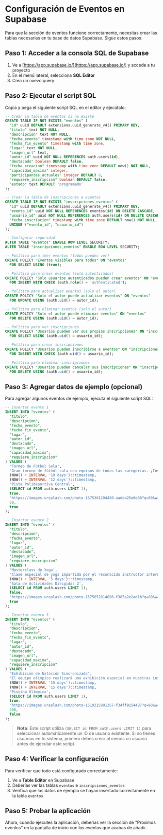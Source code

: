# Configuración de Eventos en Supabase

Para que la sección de eventos funcione correctamente, necesitas crear las tablas necesarias en tu base de datos Supabase. Sigue estos pasos:

## Paso 1: Acceder a la consola SQL de Supabase

1. Ve a [https://app.supabase.io/](https://app.supabase.io/) y accede a tu proyecto
2. En el menú lateral, selecciona **SQL Editor**
3. Crea un nuevo query

## Paso 2: Ejecutar el script SQL

Copia y pega el siguiente script SQL en el editor y ejecútalo:

```sql
-- Crear la tabla de eventos si no existe
CREATE TABLE IF NOT EXISTS "eventos" (
  "id" uuid DEFAULT extensions.uuid_generate_v4() PRIMARY KEY,
  "titulo" text NOT NULL,
  "descripcion" text NOT NULL,
  "fecha_evento" timestamp with time zone NOT NULL,
  "fecha_fin_evento" timestamp with time zone,
  "lugar" text NOT NULL,
  "imagen_url" text,
  "autor_id" uuid NOT NULL REFERENCES auth.users(id),
  "destacado" boolean DEFAULT false,
  "fecha_creacion" timestamp with time zone DEFAULT now() NOT NULL,
  "capacidad_maxima" integer,
  "participantes_actuales" integer DEFAULT 0,
  "requiere_inscripcion" boolean DEFAULT false,
  "estado" text DEFAULT 'programado'
);

-- Crear la tabla de inscripciones a eventos
CREATE TABLE IF NOT EXISTS "inscripciones_eventos" (
  "id" uuid DEFAULT extensions.uuid_generate_v4() PRIMARY KEY,
  "evento_id" uuid NOT NULL REFERENCES eventos(id) ON DELETE CASCADE,
  "usuario_id" uuid NOT NULL REFERENCES auth.users(id) ON DELETE CASCADE,
  "fecha_inscripcion" timestamp with time zone DEFAULT now() NOT NULL,
  UNIQUE ("evento_id", "usuario_id")
);

-- Configurar seguridad
ALTER TABLE "eventos" ENABLE ROW LEVEL SECURITY;
ALTER TABLE "inscripciones_eventos" ENABLE ROW LEVEL SECURITY;

-- Política para leer eventos (todos pueden ver)
CREATE POLICY "Eventos visibles para todos" ON "eventos"
  FOR SELECT USING (true);

-- Política para crear eventos (solo autenticados)
CREATE POLICY "Solo usuarios autenticados pueden crear eventos" ON "eventos"
  FOR INSERT WITH CHECK (auth.role() = 'authenticated');

-- Política para actualizar eventos (solo el autor)
CREATE POLICY "Solo el autor puede actualizar eventos" ON "eventos"
  FOR UPDATE USING (auth.uid() = autor_id);

-- Política para eliminar eventos (solo el autor)
CREATE POLICY "Solo el autor puede eliminar eventos" ON "eventos"
  FOR DELETE USING (auth.uid() = autor_id);

-- Política para ver inscripciones
CREATE POLICY "Usuarios pueden ver sus propias inscripciones" ON "inscripciones_eventos"
  FOR SELECT USING (auth.uid() = usuario_id);

-- Política para crear inscripciones
CREATE POLICY "Usuarios pueden inscribirse a eventos" ON "inscripciones_eventos"
  FOR INSERT WITH CHECK (auth.uid() = usuario_id);

-- Política para eliminar inscripciones
CREATE POLICY "Usuarios pueden cancelar sus inscripciones" ON "inscripciones_eventos"
  FOR DELETE USING (auth.uid() = usuario_id);
```

## Paso 3: Agregar datos de ejemplo (opcional)

Para agregar algunos eventos de ejemplo, ejecuta el siguiente script SQL:

```sql
-- Insertar evento 1
INSERT INTO "eventos" (
  "titulo",
  "descripcion",
  "fecha_evento",
  "fecha_fin_evento",
  "lugar",
  "autor_id",
  "destacado",
  "imagen_url",
  "capacidad_maxima",
  "requiere_inscripcion"
) VALUES (
  'Torneo de Fútbol Sala',
  'Gran torneo de fútbol sala con equipos de todas las categorías. ¡Inscribe a tu equipo y participa por grandes premios!',
  (NOW() + INTERVAL '10 days')::timestamp,
  (NOW() + INTERVAL '12 days')::timestamp,
  'Pista Polideportiva Central',
  (SELECT id FROM auth.users LIMIT 1),
  true,
  'https://images.unsplash.com/photo-1575361204480-aadea25e6e68?q=80&w=1000',
  50,
  true
);

-- Insertar evento 2
INSERT INTO "eventos" (
  "titulo",
  "descripcion",
  "fecha_evento",
  "lugar",
  "autor_id",
  "destacado",
  "imagen_url",
  "requiere_inscripcion"
) VALUES (
  'Masterclass de Yoga',
  'Clase especial de yoga impartida por el reconocido instructor internacional Marc Johnson. Abierto a todos los niveles.',
  (NOW() + INTERVAL '5 days')::timestamp,
  'Sala de Actividades Dirigidas 2',
  (SELECT id FROM auth.users LIMIT 1),
  false,
  'https://images.unsplash.com/photo-1575052814086-f385e2e2ad1b?q=80&w=1000',
  true
);

-- Insertar evento 3
INSERT INTO "eventos" (
  "titulo",
  "descripcion",
  "fecha_evento",
  "fecha_fin_evento",
  "lugar",
  "autor_id",
  "destacado",
  "imagen_url",
  "capacidad_maxima",
  "requiere_inscripcion"
) VALUES (
  'Exhibición de Natación Sincronizada',
  'El equipo olímpico realizará una exhibición especial en nuestras instalaciones. No te pierdas este espectáculo único.',
  (NOW() + INTERVAL '15 days')::timestamp,
  (NOW() + INTERVAL '15 days')::timestamp,
  'Piscina Olímpica',
  (SELECT id FROM auth.users LIMIT 1),
  true,
  'https://images.unsplash.com/photo-1519315901367-f34ff9154487?q=80&w=1000',
  200,
  false
);
```

> **Nota:** Este script utiliza `(SELECT id FROM auth.users LIMIT 1)` para seleccionar automáticamente un ID de usuario existente. Si no tienes usuarios en tu sistema, primero debes crear al menos un usuario antes de ejecutar este script.

## Paso 4: Verificar la configuración

Para verificar que todo está configurado correctamente:

1. Ve a **Table Editor** en Supabase
2. Deberías ver las tablas `eventos` e `inscripciones_eventos`
3. Verifica que los datos de ejemplo se hayan insertado correctamente en la tabla `eventos`

## Paso 5: Probar la aplicación

Ahora, cuando ejecutes la aplicación, deberías ver la sección de "Próximos eventos" en la pantalla de inicio con los eventos que acabas de añadir.

